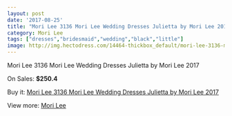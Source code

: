 ```yaml
---
layout: post
date: '2017-08-25'
title: "Mori Lee 3136 Mori Lee Wedding Dresses Julietta by Mori Lee 2017"
category: Mori Lee
tags: ["dresses","bridesmaid","wedding","black","little"]
image: http://img.hectodress.com/14464-thickbox_default/mori-lee-3136-mori-lee-wedding-dresses-julietta-by-mori-lee-2013.jpg
---
```

Mori Lee 3136 Mori Lee Wedding Dresses Julietta by Mori Lee 2017

On Sales: **$250.4**
<a href="https://www.hectodress.com/mori-lee/6973-mori-lee-3136-mori-lee-wedding-dresses-julietta-by-mori-lee-2013.html"><amp-img layout="responsive" width="600" height="600" src="//img.hectodress.com/14464-thickbox_default/mori-lee-3136-mori-lee-wedding-dresses-julietta-by-mori-lee-2013.jpg" alt="Mori Lee 3136 Mori Lee Wedding Dresses Julietta by Mori Lee 2017 0" /></a>
<a href="https://www.hectodress.com/mori-lee/6973-mori-lee-3136-mori-lee-wedding-dresses-julietta-by-mori-lee-2013.html"><amp-img layout="responsive" width="600" height="600" src="//img.hectodress.com/14466-thickbox_default/mori-lee-3136-mori-lee-wedding-dresses-julietta-by-mori-lee-2013.jpg" alt="Mori Lee 3136 Mori Lee Wedding Dresses Julietta by Mori Lee 2017 1" /></a>
<a href="https://www.hectodress.com/mori-lee/6973-mori-lee-3136-mori-lee-wedding-dresses-julietta-by-mori-lee-2013.html"><amp-img layout="responsive" width="600" height="600" src="//img.hectodress.com/14465-thickbox_default/mori-lee-3136-mori-lee-wedding-dresses-julietta-by-mori-lee-2013.jpg" alt="Mori Lee 3136 Mori Lee Wedding Dresses Julietta by Mori Lee 2017 2" /></a>

Buy it: [Mori Lee 3136 Mori Lee Wedding Dresses Julietta by Mori Lee 2017](https://www.hectodress.com/mori-lee/6973-mori-lee-3136-mori-lee-wedding-dresses-julietta-by-mori-lee-2013.html "Mori Lee 3136 Mori Lee Wedding Dresses Julietta by Mori Lee 2017")

View more: [Mori Lee](https://www.hectodress.com/120-mori-lee "Mori Lee")